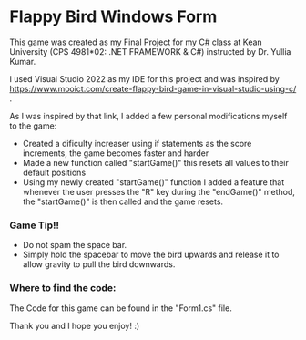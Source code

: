 # Flappy Bird Windows Form

This game was created as my Final Project for my C# class at Kean University (CPS 4981*02: .NET FRAMEWORK & C#) instructed by Dr. Yullia Kumar. 

I used Visual Studio 2022 as my IDE for this project and was inspired by https://www.mooict.com/create-flappy-bird-game-in-visual-studio-using-c/ .

As I was inspired by that link, I added a few personal modifications myself to the game:
  - Created a dificulty increaser using if statements as the score increments, the game becomes faster and harder
  - Made a new function called "startGame()" this resets all values to their default positions
  - Using my newly created "startGame()" function I added a feature that whenever the user presses the "R" key during the "endGame()" method, the "startGame()" is then       called and the game resets.

### Game Tip!!
- Do not spam the space bar. 
- Simply hold the spacebar to move the bird upwards and release it to allow gravity to pull the bird downwards. 

### Where to find the code:
The Code for this game can be found in the "Form1.cs" file.


Thank you and I hope you enjoy! :)

